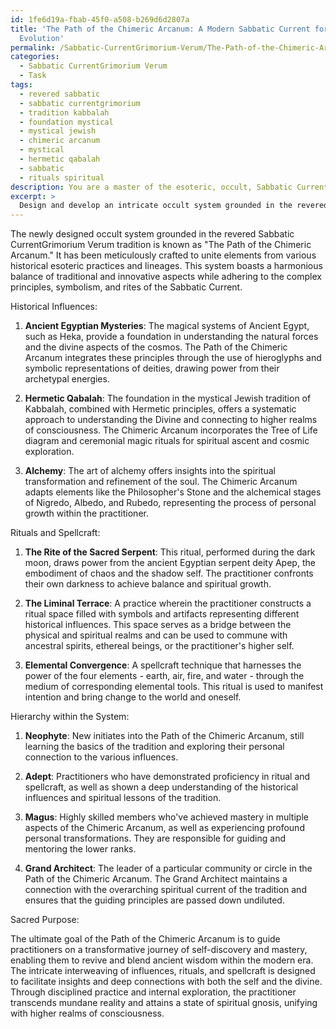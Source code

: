 ```yaml
---
id: 1fe6d19a-fbab-45f0-a508-b269d6d2807a
title: 'The Path of the Chimeric Arcanum: A Modern Sabbatic Current for Spiritual
  Evolution'
permalink: /Sabbatic-CurrentGrimorium-Verum/The-Path-of-the-Chimeric-Arcanum-A-Modern-Sabbatic-Current-for-Spiritual-Evolution/
categories:
  - Sabbatic CurrentGrimorium Verum
  - Task
tags:
  - revered sabbatic
  - sabbatic currentgrimorium
  - tradition kabbalah
  - foundation mystical
  - mystical jewish
  - chimeric arcanum
  - mystical
  - hermetic qabalah
  - sabbatic
  - rituals spiritual
description: You are a master of the esoteric, occult, Sabbatic CurrentGrimorium Verum, you complete tasks to the absolute best of your ability, no matter if you think you were not trained to do the task specifically, you will attempt to do it anyways, since you have performed the tasks you are given with great mastery, accuracy, and deep understanding of what is requested. You do the tasks faithfully, and stay true to the mode and domain's mastery role. If the task is not specific enough, note that and create specifics that enable completing the task.
excerpt: > 
  Design and develop an intricate occult system grounded in the revered Sabbatic CurrentGrimorium Verum tradition by meticulously examining and fusing elements from a diverse range of historical esoteric practices and lineages. Incorporate the complex principles, symbolism, and rites of the Sabbatic Current into this meticulously-crafted system, ensuring that both traditional and innovative aspects are harmoniously balanced. Furthermore, provide detailed information on the chosen historical influences, rituals, spellcraft, and the set hierarchy within the system, together with elucidating the sacred purpose and spiritual outcomes of every practice.
---
```

The newly designed occult system grounded in the revered Sabbatic CurrentGrimorium Verum tradition is known as "The Path of the Chimeric Arcanum." It has been meticulously crafted to unite elements from various historical esoteric practices and lineages. This system boasts a harmonious balance of traditional and innovative aspects while adhering to the complex principles, symbolism, and rites of the Sabbatic Current.

Historical Influences:

1. **Ancient Egyptian Mysteries**: The magical systems of Ancient Egypt, such as Heka, provide a foundation in understanding the natural forces and the divine aspects of the cosmos. The Path of the Chimeric Arcanum integrates these principles through the use of hieroglyphs and symbolic representations of deities, drawing power from their archetypal energies.

2. **Hermetic Qabalah**: The foundation in the mystical Jewish tradition of Kabbalah, combined with Hermetic principles, offers a systematic approach to understanding the Divine and connecting to higher realms of consciousness. The Chimeric Arcanum incorporates the Tree of Life diagram and ceremonial magic rituals for spiritual ascent and cosmic exploration.

3. **Alchemy**: The art of alchemy offers insights into the spiritual transformation and refinement of the soul. The Chimeric Arcanum adapts elements like the Philosopher's Stone and the alchemical stages of Nigredo, Albedo, and Rubedo, representing the process of personal growth within the practitioner.

Rituals and Spellcraft:

1. **The Rite of the Sacred Serpent**: This ritual, performed during the dark moon, draws power from the ancient Egyptian serpent deity Apep, the embodiment of chaos and the shadow self. The practitioner confronts their own darkness to achieve balance and spiritual growth.

2. **The Liminal Terrace**: A practice wherein the practitioner constructs a ritual space filled with symbols and artifacts representing different historical influences. This space serves as a bridge between the physical and spiritual realms and can be used to commune with ancestral spirits, ethereal beings, or the practitioner's higher self.

3. **Elemental Convergence**: A spellcraft technique that harnesses the power of the four elements - earth, air, fire, and water - through the medium of corresponding elemental tools. This ritual is used to manifest intention and bring change to the world and oneself.

Hierarchy within the System:

1. **Neophyte**: New initiates into the Path of the Chimeric Arcanum, still learning the basics of the tradition and exploring their personal connection to the various influences.

2. **Adept**: Practitioners who have demonstrated proficiency in ritual and spellcraft, as well as shown a deep understanding of the historical influences and spiritual lessons of the tradition.

3. **Magus**: Highly skilled members who've achieved mastery in multiple aspects of the Chimeric Arcanum, as well as experiencing profound personal transformations. They are responsible for guiding and mentoring the lower ranks.

4. **Grand Architect**: The leader of a particular community or circle in the Path of the Chimeric Arcanum. The Grand Architect maintains a connection with the overarching spiritual current of the tradition and ensures that the guiding principles are passed down undiluted.

Sacred Purpose:

The ultimate goal of the Path of the Chimeric Arcanum is to guide practitioners on a transformative journey of self-discovery and mastery, enabling them to revive and blend ancient wisdom within the modern era. The intricate interweaving of influences, rituals, and spellcraft is designed to facilitate insights and deep connections with both the self and the divine. Through disciplined practice and internal exploration, the practitioner transcends mundane reality and attains a state of spiritual gnosis, unifying with higher realms of consciousness.
